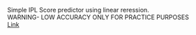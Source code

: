 Simple IPL Score predictor using linear reression. <br>
WARNING- LOW ACCURACY ONLY FOR PRACTICE PURPOSES <br>
[Link]([link-to-new-page.md](https://ipl-ml-predictor-enokqpocwprf7r58hezpud.streamlit.app/))
